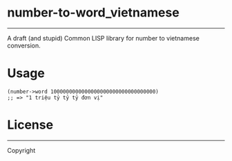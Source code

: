 # number-to-word_vietnamese  

----  

A draft (and stupid) Common LISP library for number to vietnamese conversion.  

# Usage  

    (number->word 1000000000000000000000000000000000)
    ;; => "1 triệu tỷ tỷ tỷ đơn vị"

# License  

----  

Copyright 